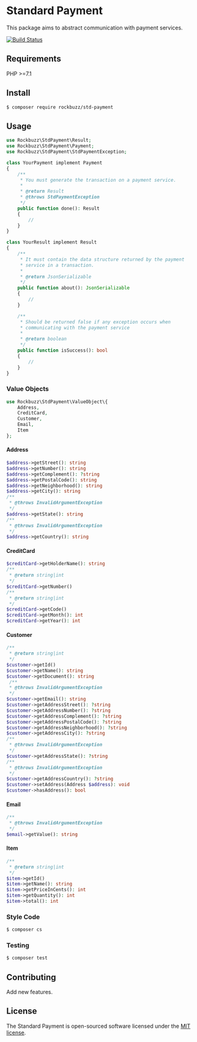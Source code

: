 # Standard Payment

This package aims to abstract communication with payment services.

[![Build Status](https://travis-ci.org/rockbuzz/std-payment.svg?branch=master)](https://travis-ci.org/rockbuzz/std-payment)

## Requirements

PHP >=7.1

## Install

```bash
$ composer require rockbuzz/std-payment
```

## Usage

```php
use Rockbuzz\StdPayment\Result;
use Rockbuzz\StdPayment\Payment;
use Rockbuzz\StdPayment\StdPaymentException;

class YourPayment implement Payment
{
    /**
     * You must generate the transaction on a payment service.
     *
     * @return Result
     * @throws StdPaymentException
     */
    public function done(): Result
    {
        //
    }
}

class YourResult implement Result
{
    /**
     * It must contain the data structure returned by the payment
     * service in a transaction.
     *
     * @return JsonSerializable
     */
    public function about(): JsonSerializable
    {
        //
    }

    /**
     * Should be returned false if any exception occurs when
     * communicating with the payment service
     *
     * @return boolean
     */
    public function isSuccess(): bool
    {
        //
    }
}
```
### Value Objects
```php
use Rockbuzz\StdPayment\ValueObject\{
    Address,
    CreditCard,
    Customer,
    Email,
    Item
};
```
#### Address
```php
$address->getStreet(): string
$address->getNumber(): string
$address->getComplement(): ?string
$address->getPostalCode(): string
$address->getNeighborhood(): string
$address->getCity(): string
/**
 * @throws InvalidArgumentException
 */
$address->getState(): string
/**
 * @throws InvalidArgumentException
 */
$address->getCountry(): string
```
#### CreditCard
```php
$creditCard->getHolderName(): string
/**
 * @return string|int
 */
$creditCard->getNumber()
/**
 * @return string|int
 */
$creditCard->getCode()
$creditCard->getMonth(): int
$creditCard->getYear(): int
```
#### Customer
```php
/**
 * @return string|int
 */
$customer->getId()
$customer->getName(): string
$customer->getDocument(): string
 /**
 * @throws InvalidArgumentException
 */
$customer->getEmail(): string
$customer->getAddressStreet(): ?string
$customer->getAddressNumber(): ?string
$customer->getAddressComplement(): ?string
$customer->getAddressPostalCode(): ?string
$customer->getAddressNeighborhood(): ?string
$customer->getAddressCity(): ?string
/**
 * @throws InvalidArgumentException
 */
$customer->getAddressState(): ?string
/**
 * @throws InvalidArgumentException
 */
$customer->getAddressCountry(): ?string
$customer->setAddress(Address $address): void
$customer->hasAddress(): bool

```
#### Email
```php
/**
 * @throws InvalidArgumentException
 */
$email->getValue(): string
```
#### Item
```php
/**
 * @return string|int
 */
$item->getId()
$item->getName(): string
$item->getPriceInCents(): int
$item->getQuantity(): int
$item->total(): int
```

### Style Code

``` bash
$ composer cs
```

### Testing

``` bash
$ composer test
```

## Contributing

Add new features.

## License

The Standard Payment is open-sourced software licensed under the [MIT license](https://opensource.org/licenses/MIT).
